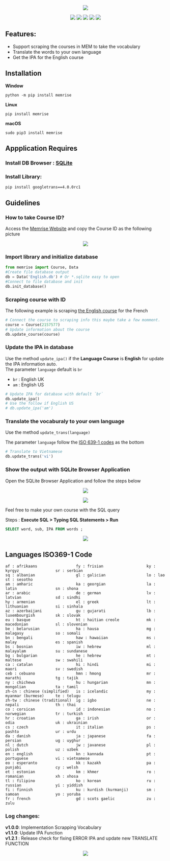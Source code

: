 <p align="center">
    <img src="https://raw.githubusercontent.com/tquangsdh20/memrise/main/.github/memrise.svg">
</p>

<p align="center"> 
   <a href="https://github.com/tquangsdh20/memrise/runs/4333596041"><img src="https://github.com/tquangsdh20/text2ipa/actions/workflows/test.yml/badge.svg"></a> <a href="https://app.codecov.io/gh/tquangsdh20/memrise"><img src = "https://codecov.io/gh/tquangsdh20/memrise/branch/main/graphs/badge.svg?branch=main"></a> <img src = "https://img.shields.io/pypi/pyversions/memrise"> <img src="https://img.shields.io/github/last-commit/tquangsdh20/memrise"> <img src="https://img.shields.io/github/license/tquangsdh20/memrise">
</p>

## Features:
- Support scraping the courses in MEM to take the vocabulary
- Translate the words to your own language
- Get the IPA for the English course

## Installation

**Window**
```msDoc
python -m pip install memrise
```
**Linux**
```
pip install memrise
```
**macOS**
```
sudo pip3 install memrise
```
## Appplication Requires

### Install DB Browser : [SQLite](https://sqlitebrowser.org/dl/)

### Install Library: 
```
pip install googletrans==4.0.0rc1
```

## Guidelines

### How to take Course ID?

Access the [Memrise Website](https://app.memrise.com/course/) and copy the Course ID as the following picture

<p align="center">
  <img src="https://raw.githubusercontent.com/tquangsdh20/memrise/main/.github/courseid.svg">
</p>

### Import library and initialize database

```python
from memrise import Course, Data
#Create file database output
db = Data('English.db') # Or *.sqlite easy to open
#Connect to file database and init
db.init_database()
```

### Scraping course with ID

The following example is scraping [the English course](https://app.memrise.com/course/2157577/anglais-britannique-2/) for the French 

```python
# Connect the course to scraping info this maybe take a few momment.
course = Course(2157577)
# Update information about the course
db.update_course(course)
```

### Update the IPA in database

Use the method `update_ipa()` if the **Language Course** is **English** for update the IPA information auto.  
The parameter `language` default is `br`  
- `br` : English UK
- `am` : English US

```python
# Update IPA for database with default `br`
db.update_ipa()
# Use the follow if English US
# db.update_ipa('am')
```

### Translate the vocaburaly to your own language

Use the method `update_trans(language)`  

The parameter `language` follow the [ISO 639-1 codes](https://en.wikipedia.org/wiki/List_of_ISO_639-1_codes) as the bottom

```python
# Translate to Vietnamese
db.update_trans('vi')
```

### Show the output with SQLite Browser Application

Open the SQLite Browser Application and follow the steps below

<p align="center">
  <img src="https://raw.githubusercontent.com/tquangsdh20/memrise/main/.github/output1.svg">
</p>

<p align="center">
   <img src="https://raw.githubusercontent.com/tquangsdh20/memrise/main/.github/output2.svg"> 
</p>

Feel free to make your own course with the SQL query

Steps : **Execute SQL > Typing SQL Statements > Run**

```SQL
SELECT word, sub, IPA FROM words ; 
```

<p align="center">
  <img src="https://raw.githubusercontent.com/tquangsdh20/memrise/main/.github/sql.svg">
</p>

## Languages ISO369-1 Code


```
af : afrikaans                 fy : frisian                   ky : kyrgyz                sr : serbian
sq : albanian                  gl : galician                  lo : lao                   st : sesotho
am : amharic                   ka : georgian                  la : latin                 sn : shona
ar : arabic                    de : german                    lv : latvian               sd : sindhi
hy : armenian                  el : greek                     lt : lithuanian            si : sinhala
az : azerbaijani               gu : gujarati                  lb : luxembourgish         sk : slovak
eu : basque                    ht : haitian creole            mk : macedonian            sl : slovenian
be : belarusian                ha : hausa                     mg : malagasy              so : somali
bn : bengali                   haw : hawaiian                 ms : malay                 es : spanish
bs : bosnian                   iw : hebrew                    ml : malayalam             su : sundanese
bg : bulgarian                 he : hebrew                    mt : maltese               sw : swahili
ca : catalan                   hi : hindi                     mi : maori                 sv : swedish
ceb : cebuano                  hmn : hmong                    mr : marathi               tg : tajik
ny : chichewa                  hu : hungarian                 mn : mongolian             ta : tamil
zh-cn : chinese (simplified)   is : icelandic                 my : myanmar (burmese)     te : telugu
zh-tw : chinese (traditional)  ig : igbo                      ne : nepali                th : thai
co : corsican                  id : indonesian                no : norwegian             tr : turkish
hr : croatian                  ga : irish                     or : odia                  uk : ukrainian
cs : czech                     it : italian                   ps : pashto                ur : urdu
da : danish                    ja : japanese                  fa : persian               ug : uyghur
nl : dutch                     jw : javanese                  pl : polish                uz : uzbek
en : english                   kn : kannada                   pt : portuguese            vi : vietnamese
eo : esperanto                 kk : kazakh                    pa : punjabi               cy : welsh
et : estonian                  km : khmer                     ro : romanian              xh : xhosa
tl : filipino                  ko : korean                    ru : russian               yi : yiddish
fi : finnish                   ku : kurdish (kurmanji)        sm : samoan                yo : yoruba
fr : french                    gd : scots gaelic              zu : zulu       
```

### Log changes:

**v1.0.0**: Implementation Scrapping Vocabulary  
**v1.1.0**: Update IPA Function   
**v1.2.1** : Release check for fixing ERROR IPA and update new TRANSLATE FUNCTION  

<a href="https://github.com/tquangsdh20/memrise"><p align="center"><img src="https://img.shields.io/badge/Github-tquangsdh20-orange?style=social&logo=github"></p></a>
